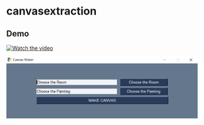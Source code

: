 # canvasextraction


## Demo
[![Watch the video](https://i.imgflip.com/604ad4.jpg)](https://www.youtube.com/watch?v=tM6KFKM0MS0)


![](menu.png)
